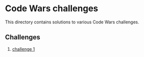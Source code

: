 # Code Wars challenges
This directory contains solutions to various Code Wars challenges.
## Challenges
1. [challenge 1](Sum_of_two_lowest_integers.md)

